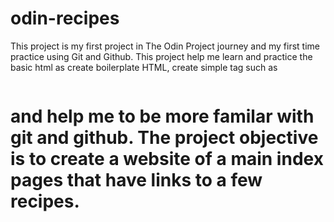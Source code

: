 # odin-recipes
This project is my first project in The Odin Project journey and my first time practice using Git and Github. This project help me learn and practice the basic html as create boilerplate HTML, create simple tag such as <p> <a> <img> <h1> and help me to be more familar with git and github. The project objective is to create a website  of a main index pages that have links to a few recipes.